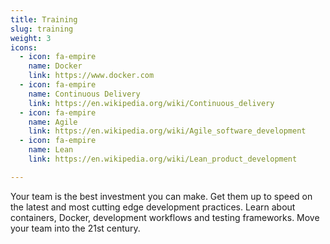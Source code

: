 ```yaml
---
title: Training
slug: training
weight: 3
icons:
  - icon: fa-empire
    name: Docker
    link: https://www.docker.com
  - icon: fa-empire
    name: Continuous Delivery
    link: https://en.wikipedia.org/wiki/Continuous_delivery
  - icon: fa-empire
    name: Agile
    link: https://en.wikipedia.org/wiki/Agile_software_development
  - icon: fa-empire
    name: Lean
    link: https://en.wikipedia.org/wiki/Lean_product_development

---
```

Your team is the best investment you can make. Get them up to speed on the latest and most cutting edge development practices. Learn about containers, Docker, development workflows and testing frameworks. Move your team into the 21st century.

